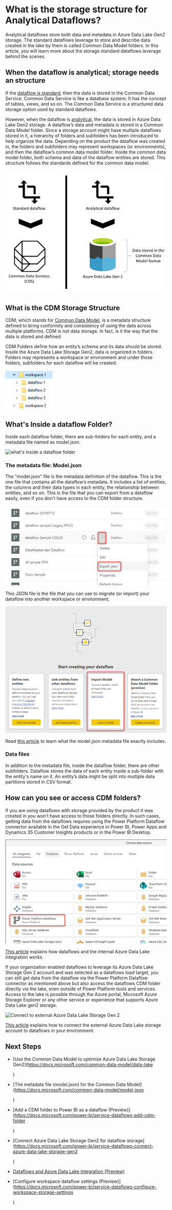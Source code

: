 # What is the storage structure for Analytical Dataflows? 

 

Analytical dataflows store both data and metadata in Azure Data Lake Gen2 storage. The standard dataflows leverage to store and describe data created in the lake by them is called Common Data Model folders. In this article, you will learn more about the storage standard dataflows leverage behind the scenes. 

 

## When the dataflow is analytical; storage needs an structure 

 

If the [dataflow is standard](https://github.com/MicrosoftDocs/powerquery-docs-pr/blob/reza-dataflows/powerquery-docs/dataflows/understanding-differences-between-analytical-standard-dataflows.md), then the data is stored in the Common Data Service. Common Data Service is like a database system; It has the concept of tables, views, and so on. The Common Data Service is a structured data storage option used by standard dataflows. 

 

However, when the dataflow is [analytical](https://github.com/MicrosoftDocs/powerquery-docs-pr/blob/reza-dataflows/powerquery-docs/dataflows/understanding-differences-between-analytical-standard-dataflows.md), the data is stored in Azure Data Lake Gen2 storage. A dataflow’s data and metadata is stored in a Common Data Model folder. Since a storage account might have multiple dataflows stored in it, a hierarchy of folders and subfolders has been introduced to help organize the data. Depending on the product the dataflow was created in, the folders and subfolders may represent workspaces (or environments), and then the dataflow’s common data model folder. Inside the common data model folder, both schema and data of the dataflow entities are stored. This structure follows the standards defined for the common data model. 

 

![Analytical dataflow stores the data in the CDM structure](media/AnalyticalDataflowStoresDatainCDMFormat.png) 

 

## What is the CDM Storage Structure 

 

CDM, which stands for [Common Data Model](https://docs.microsoft.com/common-data-model/), is a metadata structure defined to bring conformity and consistency of using the data across multiple platforms. CDM is not data storage. In fact, is it the way that the data is stored and defined. 

 

CDM Folders define how an entity’s schema and its data should be stored. Inside the Azure Data Lake Storage Gen2, data is organized in folders. Folders may represents a workspace or environment and under those folders, subfolders for each dataflow will be created. 

 

![workspace folder structure](media/foldersWorkspaceAndDataflows.png) 

 

## What's Inside a dataflow Folder? 

 

Inside each dataflow folder, there are sub-folders for each entity, and a metadata file named as model.json.  

 

![what's inside a dataflow folder](https://docs.microsoft.com/common-data-model/media/cdm-folder.png) 

 

### The metadata file: Model.json 

 

The "model.json" file is the metadata definition of the dataflow. This is the one file that contains all the dataflow’s metadata. It includes a list of entities, the columns and their data types in each entity, the relationship between entities, and so on. This is the file that you can export from a dataflow easily, even if you don't have access to the CDM folder structure. 

 

![Export model.json file from a dataflow](media/dataflowExportJson.png) 

 

This JSON file is the file that you can use to migrate (or import) your dataflow into another workspace or environment; 

 

![Migrate dataflow into another workspace or environment](media/dataflowMigrateToAnotherWorkSpace.png) 

 

Read [this article](https://docs.microsoft.com/en-us/common-data-model/model-json) to learn what the model.json metadata file exactly includes. 

 

### Data files 

 

In addition to the metadata file, inside the dataflow folder, there are other subfolders. Dataflow stores the data of each entity inside a sub-folder with the entity's name on it. An entity’s data might be split into multiple data partitions stored in CSV format. 

 

## How can you see or access CDM folders? 

 

If you are using dataflows with storage provided by the product it was created in you won't have access to those folders directly. In such cases, getting data from the dataflows requires using the Power Platform Dataflow connector available in the Get Data experience in Power BI, Power Apps and Dynamics 35 Customer Insights products or in the Power BI Desktop. 

 

![Connect to the analytical dataflow's data](media/GetdatafromAnalyticalDataflow.png) 

 

 

 

[This article](https://docs.microsoft.com/en-us/power-bi/transform-model/service-dataflows-azure-data-lake-integration) explains how dataflows and the internal Azure Data Lake integration works. 

 

If your organization enabled dataflows to leverage its Azure Data Lake Storage Gen 2 account and was selected as a dataflows load target, you can still get data from the dataflow via the Power Platform Dataflow connector as mentioned above but also access the dataflows CDM folder directly via the lake, even outside of Power Platform tools and services. Access to the lake is possible through the Azure portal, Microsoft Azure Storage Explorer or any other service or experience that supports Azure Data Lake gen2 storage. 

 

![Connect to external Azure Data Lake Storage Gen 2](https://docs.microsoft.com/power-bi/transform-model/media/service-dataflows-connect-azure-data-lake-storage-gen2/dataflows-connect-adlsg2_09.jpg) 

 

[This article](https://docs.microsoft.com/power-bi/transform-model/service-dataflows-connect-azure-data-lake-storage-gen2) explains how to connect the external Azure Data Lake storage account to dataflows in your environment. 

 

## Next Steps 

 

- [Use the Common Data Model to optimize Azure Data Lake Storage Gen2](https://docs.microsoft.com/common-data-model/data-lake 

  ) 

- [The metadata file (model.json) for the Common Data Model](https://docs.microsoft.com/common-data-model/model-json 

  ) 

- [Add a CDM folder to Power BI as a dataflow (Preview)](https://docs.microsoft.com/power-bi/service-dataflows-add-cdm-folder 

  ) 

- [Connect Azure Data Lake Storage Gen2 for dataflow storage](https://docs.microsoft.com/power-bi/service-dataflows-connect-azure-data-lake-storage-gen2 

  ) 

- [Dataflows and Azure Data Lake Integration (Preview)](https://docs.microsoft.com/power-bi/transform-model/service-dataflows-azure-data-lake-integration) 

- [Configure workspace dataflow settings (Preview)](https://docs.microsoft.com/power-bi/service-dataflows-configure-workspace-storage-settings 

  ) 
